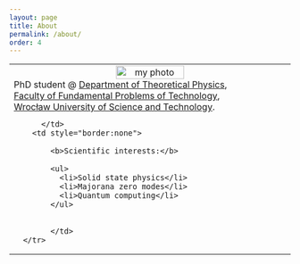 ```yaml
---
layout: page
title: About
permalink: /about/
order: 4
---
```




<table style="border: none;background-color: $background-color;" >
    <col width="50%" >
      <tr>
        <td style="border:none">
			<center>
			<img src="../photo.jpg" alt="my photo" style="width:50%"> <br/>
			</center>
			PhD student @ 
			<a href="http://www.kft.pwr.edu.pl/"> Department of Theoretical Physics</a>, <br/>
			<a href="http://wppt.pwr.edu.pl/">Faculty of Fundamental Problems of Technology</a>,<br/>
			<a href="http://pwr.edu.pl/en/">Wrocław University of Science and Technology</a>.<br/>



		  </td>
        <td style="border:none">

			<b>Scientific interests:</b>
	
			<ul>
			  <li>Solid state physics</li>
			  <li>Majorana zero modes</li>
			  <li>Quantum computing</li>
			</ul>
			

			</td>
      </tr>
</table>




